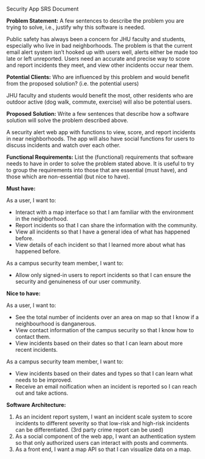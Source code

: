 Security App SRS Document

**Problem Statement:** A few sentences to describe the problem you are trying to solve, i.e., justify why this software is needed.

Public safety has always been a concern for JHU faculty and students, especially who live in bad neighborhoods. The problem is that the current email alert system isn’t hooked up with users well, alerts either be made too late or left unreported. Users need an accurate and precise way to score and report incidents they meet, and view other incidents occur near them.

**Potential Clients:** Who are influenced by this problem and would benefit from the proposed solution? (i.e. the potential users)

JHU faculty and students would benefit the most, other residents who are outdoor active (dog walk, commute, exercise) will also be potential users.

**Proposed Solution:** Write a few sentences that describe how a software solution will solve the problem described above.

A security alert web app with functions to view, score, and report incidents in near neighborhoods. The app will also have social functions for users to discuss incidents and watch over each other.

**Functional Requirements:** List the (functional) requirements that software needs to have in order to solve the problem stated above. It is useful to try to group the requirements into those that are essential (must have), and those which are non-essential (but nice to have).

**Must have:**
  
As a user, I want to:  
 - Interact with a map interface so that I am familiar with the environment in the neighborhood.
 - Report incidents so that I can share the information with the community.
 - View all incidents so that I have a general idea of what has happened before.
 - View details of each incident so that I learned more about what has happened before.

As a campus security team member, I want to:
 - Allow only signed-in users to report incidents so that I can ensure the security and genuineness of our user community.

**Nice to have:**

As a user, I want to:
  - See the total number of incidents over an area on map so that I know if a neighbourhood is danganerous.
  - View contact information of the campus security so that I know how to contact them.
  - View incidents based on their dates so that I can learn about more recent incidents.

As a campus security team member, I want to:
 - View incidents based on their dates and types so that I can learn what needs to be improved.
 - Receive an email noification when an incident is reported so I can reach out and take actions.

**Software Architecture:**
1.	As an incident report system, I want an incident scale system to score incidents to different severity so that low-risk and high-risk incidents can be differentiated. (3rd party crime report can be used)
2.	As a social component of the web app, I want an authentication system so that only authorized users can interact with posts and comments.
3.	As a front end, I want a map API so that I can visualize data on a map.
